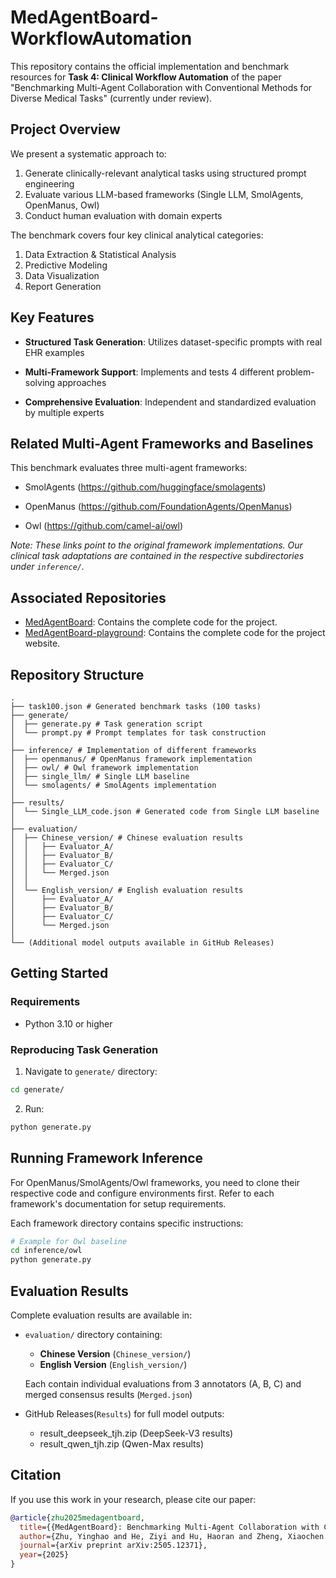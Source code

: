 # MedAgentBoard-WorkflowAutomation

This repository contains the official implementation and benchmark resources for **Task 4: Clinical Workflow Automation** of the paper "Benchmarking Multi-Agent Collaboration with Conventional Methods for Diverse Medical Tasks" (currently under review).

## Project Overview
We present a systematic approach to:
1. Generate clinically-relevant analytical tasks using structured prompt engineering
2. Evaluate various LLM-based frameworks (Single LLM, SmolAgents, OpenManus, Owl) 
3. Conduct human evaluation with domain experts

The benchmark covers four key clinical analytical categories:
1. Data Extraction & Statistical Analysis
2. Predictive Modeling
3. Data Visualization
4. Report Generation

## Key Features
- **Structured Task Generation**: Utilizes dataset-specific prompts with real EHR examples

- **Multi-Framework Support**: Implements and tests 4 different problem-solving approaches

- **Comprehensive Evaluation**: Independent and standardized evaluation by multiple experts

## Related Multi-Agent Frameworks and Baselines
This benchmark evaluates three multi-agent frameworks:

- SmolAgents
(https://github.com/huggingface/smolagents)  

- OpenManus 
(https://github.com/FoundationAgents/OpenManus)  

- Owl (https://github.com/camel-ai/owl)

*Note: These links point to the original framework implementations. Our clinical task adaptations are contained in the respective subdirectories under `inference/`.*

## Associated Repositories

- [MedAgentBoard](https://github.com/yhzhu99/MedAgentBoard): Contains the complete code for the project.
- [MedAgentBoard-playground](https://github.com/yhzhu99/MedAgentBoard-playground): Contains the complete code for the project website.


## Repository Structure
```
.
├── task100.json # Generated benchmark tasks (100 tasks)
├── generate/
│  ├── generate.py # Task generation script
│  └── prompt.py # Prompt templates for task construction
│
├── inference/ # Implementation of different frameworks
│  ├── openmanus/ # OpenManus framework implementation
│  ├── owl/ # Owl framework implementation
│  ├── single_llm/ # Single LLM baseline
│  └── smolagents/ # SmolAgents implementation
│
├── results/
│  └── Single_LLM_code.json # Generated code from Single LLM baseline
│
├── evaluation/
│  ├── Chinese_version/ # Chinese evaluation results
│  │   ├── Evaluator_A/
│  │   ├── Evaluator_B/
│  │   ├── Evaluator_C/
│  │   └── Merged.json
│  │
│  └── English_version/ # English evaluation results
│      ├── Evaluator_A/
│      ├── Evaluator_B/
│      ├── Evaluator_C/
│      └── Merged.json
│
└── (Additional model outputs available in GitHub Releases)
```

## Getting Started

### Requirements
- Python 3.10 or higher

### Reproducing Task Generation
1. Navigate to `generate/` directory:
```bash
cd generate/
```
2. Run:
```bash
python generate.py
```

## Running Framework Inference
For OpenManus/SmolAgents/Owl frameworks, you need to clone their respective code and configure environments first. Refer to each framework's documentation for setup requirements.

Each framework directory contains specific instructions:

```bash
# Example for Owl baseline
cd inference/owl
python generate.py
```

## Evaluation Results
Complete evaluation results are available in:

- `evaluation/` directory containing:
  - **Chinese Version** (`Chinese_version/`)
  - **English Version** (`English_version/`)

  Each contain individual evaluations from 3 annotators (A, B, C) and merged consensus results (`Merged.json`)

- GitHub Releases(`Results`) for full model outputs:
  - result_deepseek_tjh.zip (DeepSeek-V3 results)
  - result_qwen_tjh.zip (Qwen-Max results)

## Citation
If you use this work in your research, please cite our paper:

```bibtex
@article{zhu2025medagentboard,
  title={{MedAgentBoard}: Benchmarking Multi-Agent Collaboration with Conventional Methods for Diverse Medical Tasks},
  author={Zhu, Yinghao and He, Ziyi and Hu, Haoran and Zheng, Xiaochen and Zhang, Xichen and Wang, Zixiang and Gao, Junyi and Ma, Liantao and Yu, Lequan},
  journal={arXiv preprint arXiv:2505.12371},
  year={2025}
}
```

